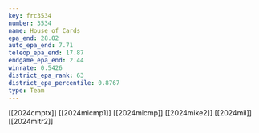 ```yaml
---
key: frc3534
number: 3534
name: House of Cards
epa_end: 28.02
auto_epa_end: 7.71
teleop_epa_end: 17.87
endgame_epa_end: 2.44
winrate: 0.5426
district_epa_rank: 63
district_epa_percentile: 0.8767
type: Team
---
```

[[2024cmptx]]
[[2024micmp1]]
[[2024micmp]]
[[2024mike2]]
[[2024mil]]
[[2024mitr2]]
